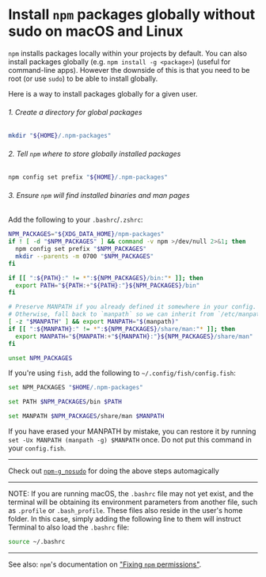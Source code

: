 # Install `npm` packages globally without sudo on macOS and Linux

`npm` installs packages locally within your projects by default. You can also install packages globally (e.g. `npm install -g <package>`) (useful for command-line apps). However the downside of this is that you need to be root (or use `sudo`) to be able to install globally.

Here is a way to install packages globally for a given user.

###### 1. Create a directory for global packages

```sh
mkdir "${HOME}/.npm-packages"
```

###### 2. Tell `npm` where to store globally installed packages

```sh
npm config set prefix "${HOME}/.npm-packages"
```

###### 3. Ensure `npm` will find installed binaries and man pages

Add the following to your `.bashrc`/`.zshrc`:

```sh
NPM_PACKAGES="${XDG_DATA_HOME}/npm-packages"
if ! [ -d "$NPM_PACKAGES" ] && command -v npm >/dev/null 2>&1; then
  npm config set prefix "$NPM_PACKAGES"
  mkdir --parents -m 0700 "$NPM_PACKAGES"
fi

if [[ ":${PATH}:" != *":${NPM_PACKAGES}/bin:"* ]]; then
  export PATH="${PATH:+"${PATH}:"}${NPM_PACKAGES}/bin"
fi

# Preserve MANPATH if you already defined it somewhere in your config.
# Otherwise, fall back to `manpath` so we can inherit from `/etc/manpath`.
[ -z "$MANPATH" ] && export MANPATH="$(manpath)"
if [[ ":${MANPATH}:" != *":${NPM_PACKAGES}/share/man:"* ]]; then
  export MANPATH="${MANPATH:+"${MANPATH}:"}${NPM_PACKAGES}/share/man"
fi

unset NPM_PACKAGES
```

If you're using `fish`, add the following to `~/.config/fish/config.fish`:

```sh
set NPM_PACKAGES "$HOME/.npm-packages"

set PATH $NPM_PACKAGES/bin $PATH

set MANPATH $NPM_PACKAGES/share/man $MANPATH  
```

If you have erased your MANPATH by mistake, you can restore it by running `set -Ux MANPATH (manpath -g) $MANPATH` once. Do not put this command in your `config.fish`.

---

Check out [`npm-g_nosudo`](https://github.com/glenpike/npm-g_nosudo) for doing the above steps automagically

---

NOTE: If you are running macOS, the `.bashrc` file may not yet exist, and the terminal will be obtaining its environment parameters from another file, such as `.profile` or `.bash_profile`. These files also reside in the user's home folder. In this case, simply adding the following line to them will instruct Terminal to also load the `.bashrc` file:

```sh
source ~/.bashrc
```

---

See also: `npm`'s documentation on
["Fixing `npm` permissions"](https://docs.npmjs.com/getting-started/fixing-npm-permissions).
